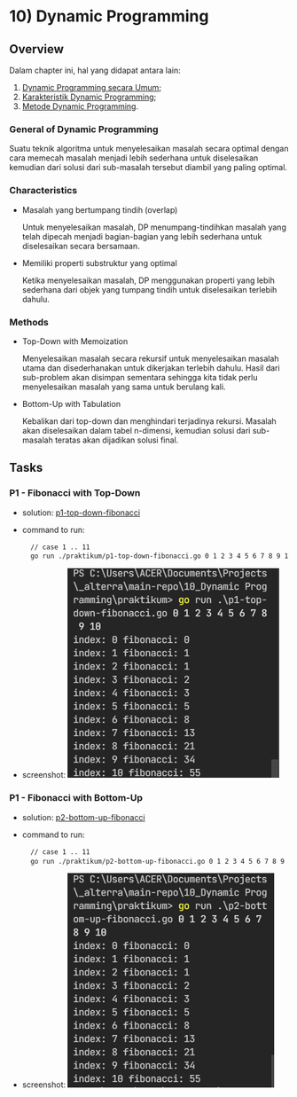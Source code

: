 # 10) Dynamic Programming

## Overview

Dalam chapter ini, hal yang didapat antara lain:

1. [Dynamic Programming secara Umum](#general-of-dynamic-programming);
2. [Karakteristik Dynamic Programming](#characteristics);
3. [Metode Dynamic Programming](#methods).

### General of Dynamic Programming

Suatu teknik algoritma untuk menyelesaikan masalah secara optimal dengan cara memecah masalah menjadi lebih sederhana untuk diselesaikan kemudian dari solusi dari sub-masalah tersebut diambil yang paling optimal.

### Characteristics

- Masalah yang bertumpang tindih (overlap)

  Untuk menyelesaikan masalah, DP menumpang-tindihkan masalah yang telah dipecah menjadi bagian-bagian yang lebih sederhana untuk diselesaikan secara bersamaan.

- Memiliki properti substruktur yang optimal

  Ketika menyelesaikan masalah, DP menggunakan properti yang lebih sederhana dari objek yang tumpang tindih untuk diselesaikan terlebih dahulu.

### Methods

- Top-Down with Memoization

  Menyelesaikan masalah secara rekursif untuk menyelesaikan masalah utama dan disederhanakan untuk dikerjakan terlebih dahulu. Hasil dari sub-problem akan disimpan sementara sehingga kita tidak perlu menyelesaikan masalah yang sama untuk berulang kali.

- Bottom-Up with Tabulation

  Kebalikan dari top-down dan menghindari terjadinya rekursi. Masalah akan diselesaikan dalam tabel n-dimensi, kemudian solusi dari sub-masalah teratas akan dijadikan solusi final.

## Tasks

### P1 - Fibonacci with Top-Down

- solution: [p1-top-down-fibonacci](praktikum/p1-top-down-fibonacci.go)
- command to run:
  
  ```bash
    // case 1 .. 11
    go run ./praktikum/p1-top-down-fibonacci.go 0 1 2 3 4 5 6 7 8 9 10
  ```

- screenshot: ![p1-top-down-fibonacci](screenshots/p1-top-down-fibonacci.png)

### P1 - Fibonacci with Bottom-Up

- solution: [p2-bottom-up-fibonacci](praktikum/p2-bottom-up-fibonacci.go)
- command to run:
  
  ```bash
    // case 1 .. 11
    go run ./praktikum/p2-bottom-up-fibonacci.go 0 1 2 3 4 5 6 7 8 9 10
  ```

- screenshot: ![p2-bottom-up-fibonacci](screenshots/p2-bottom-up-fibonacci.png)
